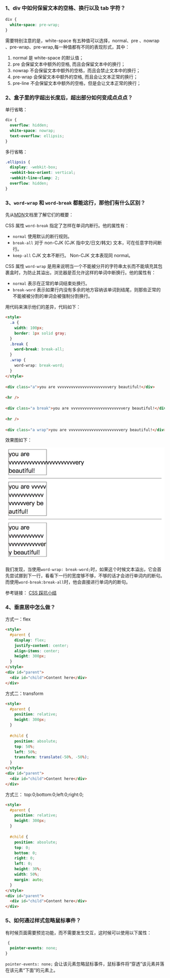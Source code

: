 ### 1、div 中如何保留文本的空格、换行以及 tab 字符？

```css
div {
  white-space: pre-wrap;
}
```

需要特别注意的是，white-space 有五种值可以选择，normal、pre 、nowrap 、pre-wrap、pre-wrap,每一种值都有不同的表现形式，其中：

1. normal 是 white-space 的默认值；
1. pre 会保留文本中额外的空格, 而且会保留文本中的换行；
1. nowrap 不会保留文本中额外的空格，而且会禁止文本中的换行；
1. pre-wrap 会保留文本中额外的空格, 而且会让文本正常的换行；
1. pre-line 不会保留文本中额外的空格，但是会让文本正常的换行；

### 2、盒子里的字超出长度后，超出部分如何变成点点点？

单行省略：

```css
div {
  overflow: hidden;
  white-space: nowrap;
  text-overflow: ellipsis;
}
```

多行省略：

```css
.ellipsis {
  display: -webkit-box;
  -webkit-box-orient: vertical;
  -webkit-line-clamp: 2;
  overflow: hidden;
}
```

### 3、`word-wrap` 和 `word-break` 都能这行，那他们有什么区别？

先从[MDN](https://developer.mozilla.org/zh-CN/docs/Web/CSS/word-break)文档里了解它们的概要：

CSS 属性 `word-break` 指定了怎样在单词内断行。他的属性有：

- `normal` 使用默认的断行规则。
- `break-all` 对于 non-CJK (CJK 指中文/日文/韩文) 文本，可在任意字符间断行。
- `keep-all` CJK 文本不断行。 Non-CJK 文本表现同 normal。

CSS 属性 `word-wrap` 是用来说明当一个不能被分开的字符串太长而不能填充其包裹盒时，为防止其溢出，浏览器是否允许这样的单词中断换行。他的属性有：

- `normal` 表示在正常的单词结束处换行。
- `break-word` 表示如果行内没有多余的地方容纳该单词到结尾，则那些正常的不能被被分割的单词会被强制分割换行。

用代码来演示他们的差异，代码如下：

```html
<style>
  .a {
    width: 100px;
    border: 1px solid gray;
  }
  .break {
    word-break: break-all;
  }
  .wrap {
    word-wrap: break-word;
  }
</style>

<div class="a">you are vvvvvvvvvvvvvvvvvvvvvvvery beautiful!</div>

<hr />

<div class="a break">you are vvvvvvvvvvvvvvvvvvvvvvvery beautiful!</div>

<hr />

<div class="a wrap">you are vvvvvvvvvvvvvvvvvvvvvvvery beautiful!</div>
```

效果图如下：

![Alt text](https://github.com/WangYuLue/pic_of_blog/blob/master/1710/6.jpeg?raw=true)

我们发现，当使用`word-wrap: break-word;`时，如果这个时候文本溢出，它会首先尝试挪到下一行，看看下一行的宽度够不够，不够的话才会进行单词内的断句。而使用`word-break:break-all`时，他会直接进行单词内的断句。

参考链接：
[CSS 踩坑小结](https://github.com/WangYuLue/docs/edit/master/docs/code/frontend/CSS%E8%B8%A9%E5%9D%91%E5%B0%8F%E7%BB%93.md)

### 4、垂直居中怎么做？

方式一：flex

```html
<style>
  #parent {
    display: flex;
    justify-content: center;
    align-items: center;
    height: 300px;
  }
</style>
<div id="parent">
  <div id="child">Content here</div>
</div>
```

方式二：transform

```html
<style>
  #parent {
    position: relative;
    height: 300px;
  }

  #child {
    position: absolute;
    top: 50%;
    left: 50%;
    transform: translate(-50%, -50%);
  }
</style>
<div id="parent">
  <div id="child">Content here</div>
</div>
```

方式三： top:0;bottom:0;left:0;right:0;

```html
<style>
  #parent {
    position: relative;
    height: 300px;
  }

  #child {
    position: absolute;
    top: 0;
    bottom: 0;
    right: 0;
    left: 0;
    height: 30%;
    width: 50%;
    margin: auto;
  }
</style>
<div id="parent">
  <div id="child">Content here</div>
</div>
```

### 5、如何通过样式忽略鼠标事件？

有时候页面需要预览功能，而不需要发生交互，这时候可以使用以下属性：

```css
 {
  pointer-events: none;
}
```

`pointer-events: none;` 会让该元素忽略鼠标事件，鼠标事件将“穿透”该元素并落在该元素“下面”的元素上。
